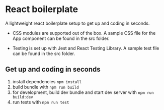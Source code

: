 # React boilerplate

A lightweight react boilerplate setup to get up and coding in seconds.

- CSS modules are supported out of the box. A sample CSS file for the App component can be found in the src folder.

- Testing is set up with Jest and React Testing Library. A sample test file can be found in the src folder.

## Get up and coding in seconds

1. install dependencies `npm install`
1. build bundle with `npm run build`
1. for development, build dev bundle and start dev server with `npm run build:dev`
1. run tests with `npm run test`

